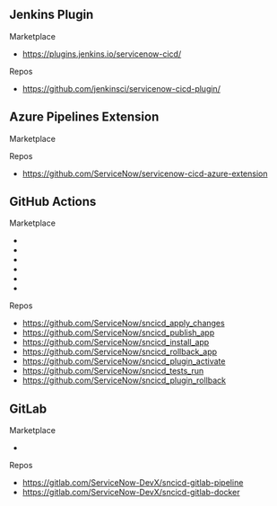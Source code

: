 ## Jenkins Plugin

Marketplace
- https://plugins.jenkins.io/servicenow-cicd/

Repos
- https://github.com/jenkinsci/servicenow-cicd-plugin/

## Azure Pipelines Extension

Marketplace 

Repos
- https://github.com/ServiceNow/servicenow-cicd-azure-extension

## GitHub Actions

Marketplace

- 
- 
- 
-
- 
- 
 
Repos
- https://github.com/ServiceNow/sncicd_apply_changes
- https://github.com/ServiceNow/sncicd_publish_app
- https://github.com/ServiceNow/sncicd_install_app
- https://github.com/ServiceNow/sncicd_rollback_app
- https://github.com/ServiceNow/sncicd_plugin_activate
- https://github.com/ServiceNow/sncicd_tests_run
- https://github.com/ServiceNow/sncicd_plugin_rollback

## GitLab

Marketplace

- 

Repos
- https://gitlab.com/ServiceNow-DevX/sncicd-gitlab-pipeline
- https://gitlab.com/ServiceNow-DevX/sncicd-gitlab-docker
